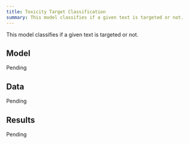 ```yaml
---
title: Toxicity Target Classification
summary: This model classifies if a given text is targeted or not.
---
```


This model classifies if a given text is targeted or not.

## Model

Pending

## Data

Pending

## Results

Pending